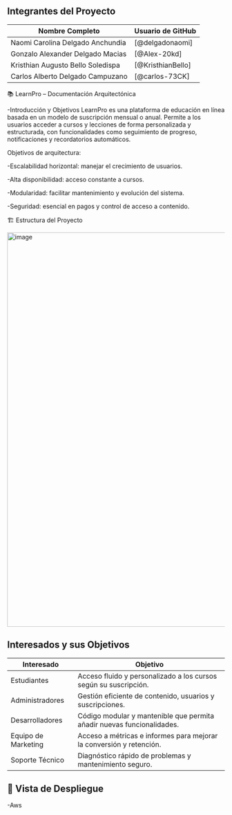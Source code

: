 ## Integrantes del Proyecto

| Nombre Completo        | Usuario de GitHub         |
|------------------------|---------------------------|
| Naomi Carolina Delgado Anchundia   | [@delgadonaomi]
| Gonzalo Alexander Delgado Macias   | [@Alex-20kd]
| Kristhian Augusto Bello Soledispa  | [@KristhianBello]
| Carlos Alberto Delgado Campuzano   | [@carlos-73CK]


📚 LearnPro – Documentación Arquitectónica

-Introducción y Objetivos
LearnPro es una plataforma de educación en línea basada en un modelo de suscripción mensual o anual. Permite a los usuarios acceder a cursos y lecciones de forma personalizada y estructurada, con funcionalidades como seguimiento de progreso, notificaciones y recordatorios automáticos.

Objetivos de arquitectura:

-Escalabilidad horizontal: manejar el crecimiento de usuarios.

-Alta disponibilidad: acceso constante a cursos.

-Modularidad: facilitar mantenimiento y evolución del sistema.

-Seguridad: esencial en pagos y control de acceso a contenido.

🏗️ Estructura del Proyecto

<img width="666" height="912" alt="image" src="https://github.com/user-attachments/assets/47891044-257e-4ddd-8c8d-aa69dd0adcee" />

##  Interesados y sus Objetivos

| Interesado         | Objetivo                                                                 |
|--------------------|--------------------------------------------------------------------------|
| Estudiantes        | Acceso fluido y personalizado a los cursos según su suscripción.        |
| Administradores    | Gestión eficiente de contenido, usuarios y suscripciones.                |
| Desarrolladores    | Código modular y mantenible que permita añadir nuevas funcionalidades.  |
| Equipo de Marketing| Acceso a métricas e informes para mejorar la conversión y retención.    |
| Soporte Técnico    | Diagnóstico rápido de problemas y mantenimiento seguro.        

 ## 🚀 Vista de Despliegue
 -Aws
